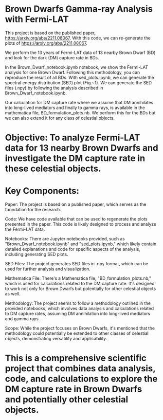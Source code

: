 # Brown Dwarfs Gamma-ray Analysis with Fermi-LAT

This project is based on the published paper, https://arxiv.org/abs/2211.08067. With this code, we can re-generate the plots of https://arxiv.org/abs/2211.08067.

We perform the 13 years of Fermi-LAT data of 13 nearby Brown Dwarf (BD) and look for the dark (DM) capture rate in BDs. 

In the Brown_Dwarf_notebook.ipynb notebook, we show the Fermi-LAT analysis for one Brown Dwarf. Following this methodology, you can reproduce the result of all BDs. With sed_plots.ipynb, we can generate the spectral energy distribution (SED) plot (Fig.~1). We can generate the SED files (.npy) by following the analysis described in Brown_Dwarf_notebook.ipynb.

Our calculation for DM capture rate where we assume that DM annihilates into long-lived mediators and finally to gamma rays, is available in the mathematica file, BD_formulation_plots.nb. 
We perform this for the BDs but we can also extend it for any class of celestial objects. 

# Objective: To analyze Fermi-LAT data for 13 nearby Brown Dwarfs and investigate the DM capture rate in these celestial objects.

# Key Components:

Paper: The project is based on a published paper, which serves as the foundation for the research.

Code: We have code available that can be used to regenerate the plots presented in the paper. This code is likely designed to process and analyze the Fermi-LAT data.

Notebooks: There are Jupyter notebooks provided, such as "Brown_Dwarf_notebook.ipynb" and "sed_plots.ipynb," which likely contain detailed explanations and code for specific aspects of the analysis, including generating SED plots.

SED Files: The project generates SED files in .npy format, which can be used for further analysis and visualization.

Mathematica File: There's a Mathematica file, "BD_formulation_plots.nb," which is used for calculations related to the DM capture rate. It's designed to work not only for Brown Dwarfs but potentially for other celestial objects as well.

Methodology: The project seems to follow a methodology outlined in the provided notebooks, which involves data analysis and calculations related to DM capture rates, assuming DM annihilation into long-lived mediators and gamma rays.

Scope: While the project focuses on Brown Dwarfs, it's mentioned that the methodology could potentially be extended to other classes of celestial objects, demonstrating versatility and applicability.

# This is a comprehensive scientific project that combines data analysis, code, and calculations to explore the DM capture rate in Brown Dwarfs and potentially other celestial objects. 
